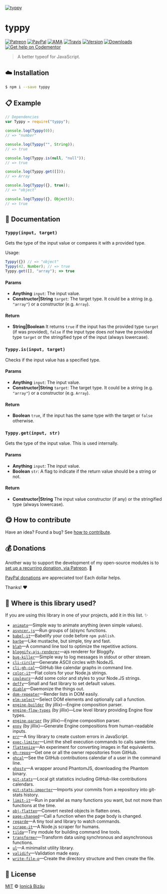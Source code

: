 
[![typpy](http://i.imgur.com/FkoAc5n.png)](#)

# typpy

 [![Patreon](https://img.shields.io/badge/Support%20me%20on-Patreon-%23e6461a.svg)][patreon] [![PayPal](https://img.shields.io/badge/%24-paypal-f39c12.svg)][paypal-donations] [![AMA](https://img.shields.io/badge/ask%20me-anything-1abc9c.svg)](https://github.com/IonicaBizau/ama) [![Travis](https://img.shields.io/travis/IonicaBizau/typpy.svg)](https://travis-ci.org/IonicaBizau/typpy/) [![Version](https://img.shields.io/npm/v/typpy.svg)](https://www.npmjs.com/package/typpy) [![Downloads](https://img.shields.io/npm/dt/typpy.svg)](https://www.npmjs.com/package/typpy) [![Get help on Codementor](https://cdn.codementor.io/badges/get_help_github.svg)](https://www.codementor.io/johnnyb?utm_source=github&utm_medium=button&utm_term=johnnyb&utm_campaign=github)

> A better typeof for JavaScript.

## :cloud: Installation

```sh
$ npm i --save typpy
```


## :clipboard: Example



```js
// Dependencies
var Typpy = require("typpy");

console.log(Typpy(0));
// => "number"

console.log(Typpy("", String));
// => true

console.log(Typpy.is(null, "null"));
// => true

console.log(Typpy.get([]));
// => Array

console.log(Typpy({}, true));
// => "object"

console.log(Typpy({}, Object));
// => true
```

## :memo: Documentation


### `Typpy(input, target)`
Gets the type of the input value or compares it
with a provided type.

Usage:

```js
Typpy({}) // => "object"
Typpy(42, Number); // => true
Typpy.get([], "array"); => true
```

#### Params
- **Anything** `input`: The input value.
- **Constructor|String** `target`: The target type. It could be a string (e.g. `"array"`) or a
constructor (e.g. `Array`).

#### Return
- **String|Boolean** It returns `true` if the input has the provided type `target` (if was provided),
`false` if the input type does *not* have the provided type
`target` or the stringified type of the input (always lowercase).

### `Typpy.is(input, target)`
Checks if the input value has a specified type.

#### Params
- **Anything** `input`: The input value.
- **Constructor|String** `target`: The target type. It could be a string (e.g. `"array"`) or a
constructor (e.g. `Array`).

#### Return
- **Boolean** `true`, if the input has the same type with the target or `false` otherwise.

### `Typpy.get(input, str)`
Gets the type of the input value. This is used internally.

#### Params
- **Anything** `input`: The input value.
- **Boolean** `str`: A flag to indicate if the return value should be a string or not.

#### Return
- **Constructor|String** The input value constructor (if any) or the stringified type (always lowercase).



## :yum: How to contribute
Have an idea? Found a bug? See [how to contribute][contributing].


## :moneybag: Donations

Another way to support the development of my open-source modules is
to [set up a recurring donation, via Patreon][patreon]. :rocket:

[PayPal donations][paypal-donations] are appreciated too! Each dollar helps.

Thanks! :heart:

## :dizzy: Where is this library used?
If you are using this library in one of your projects, add it in this list. :sparkles:


 - [`animato`](https://github.com/IonicaBizau/animato.js#readme)—Simple way to animate anything (even simple values).
 - [`asyncer.js`](https://github.com/IonicaBizau/asyncer.js#readme)—Run groups of (a)sync functions.
 - [`babel-it`](https://github.com/IonicaBizau/babel-it#readme)—Babelify your code before `npm publish`.
 - [`barbe`](https://github.com/IonicaBizau/barbe)—Like mustache, but simple, tiny and fast.
 - [`blah`](https://github.com/IonicaBizau/blah)—A command line tool to optimize the repetitive actions.
 - [`bloggify-ajs-renderer`](https://github.com/IonicaBizau/bloggify-ajs-renderer#readme)—ajs renderer for Bloggify.
 - [`bug-killer`](https://github.com/IonicaBizau/node-bug-killer)—Simple way to log messages in stdout or other stream.
 - [`cli-circle`](https://github.com/IonicaBizau/node-cli-circle)—Generate ASCII circles with NodeJS.
 - [`cli-gh-cal`](https://github.com/IonicaBizau/cli-gh-cal)—GitHub like calendar graphs in command line.
 - [`color-it`](https://github.com/IonicaBizau/node-color-it#readme)—Flat colors for your Node.js strings.
 - [`couleurs`](https://github.com/IonicaBizau/node-couleurs)—Add some color and styles to your Node.JS strings.
 - [`deffy`](https://github.com/IonicaBizau/deffy.js)—Small and fast library to set default values.
 - [`diable`](https://github.com/IonicaBizau/diable)—Daemonize the things out.
 - [`dom-repeater`](https://github.com/IonicaBizau/dom-repeater#readme)—Render lists in DOM easily.
 - [`elm-select`](https://github.com/IonicaBizau/elm-select)—Select DOM elements and optionally call a function.
 - [`engine-builder`](https://github.com/IonicaBizau/engine-parser) (by jillix)—Engine composition parser.
 - [`engine-flow-types`](https://github.com/jillix/engine-flow-types#readme) (by jillix)—Low level library providing Engine flow types.
 - [`engine-parser`](https://github.com/IonicaBizau/engine-parser) (by jillix)—Engine composition parser.
 - [`enny`](https://github.com/IonicaBizau/enny) (by jillix)—Generate Engine compositions from human-readable inputs.
 - [`err`](https://github.com/IonicaBizau/err#readme)—A tiny library to create custom errors in JavaScript.
 - [`exec-limiter`](https://github.com/IonicaBizau/node-exec-limiter)—Limit the shell execution commands to <x> calls same time.
 - [`flattenize`](https://github.com/IonicaBizau/node-flattenize)—An experiment for converting images in flat equivalents.
 - [`gh-repos`](https://github.com/IonicaBizau/gh-repos#readme)—Get one or all the owner repositories from GitHub.
 - [`ghcal`](https://github.com/IonicaBizau/ghcal)—See the GitHub contributions calendar of a user in the command line.
 - [`ghosty`](https://github.com/IonicaBizau/ghosty#readme)—A wrapper around PhantomJS, downloading the Phantom binary.
 - [`git-stats`](https://github.com/IonicaBizau/git-stats)—Local git statistics including GitHub-like contributions calendars.
 - [`git-stats-importer`](https://github.com/IonicaBizau/git-stats-importer)—Imports your commits from a repository into git-stats history.
 - [`limit-it`](https://github.com/IonicaBizau/node-limit-it)—Run in parallel as many functions you want, but not more than <x> functions at the time.
 - [`obj-flatten`](https://github.com/IonicaBizau/obj-flatten#readme)—Convert nested objects in flatten ones.
 - [`page-changed`](https://github.com/IonicaBizau/node-page-changed)—Call a function when the page body is changed.
 - [`regarde`](https://github.com/IonicaBizau/regarde)—A tiny tool and library to watch commands.
 - [`scrape-it`](https://github.com/IonicaBizau/scrape-it#readme)—A Node.js scraper for humans.
 - [`tilda`](https://github.com/IonicaBizau/tilda)—Tiny module for building command line tools.
 - [`transformer`](https://github.com/IonicaBizau/transformer#readme)—Transform data using synchronous and asynchronous functions.
 - [`ul`](https://github.com/IonicaBizau/node-ul)—A minimalist utility library.
 - [`validify`](https://github.com/IonicaBizau/validify#readme)—Validation made easy.
 - [`write-file-p`](https://github.com/IonicaBizau/write-file-p#readme)—Create the directory structure and then create the file.

## :scroll: License

[MIT][license] © [Ionică Bizău][website]

[patreon]: https://www.patreon.com/ionicabizau
[paypal-donations]: https://www.paypal.com/cgi-bin/webscr?cmd=_s-xclick&hosted_button_id=RVXDDLKKLQRJW
[donate-now]: http://i.imgur.com/6cMbHOC.png

[license]: http://showalicense.com/?fullname=Ionic%C4%83%20Biz%C4%83u%20%3Cbizauionica%40gmail.com%3E%20(http%3A%2F%2Fionicabizau.net)&year=2015#license-mit
[website]: http://ionicabizau.net
[contributing]: /CONTRIBUTING.md
[docs]: /DOCUMENTATION.md

